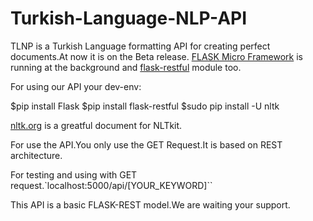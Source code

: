 # Turkish-Language-NLP-API
TLNP is a Turkish Language formatting API for creating perfect documents.At now it is on the Beta release.
[FLASK Micro Framework](http://flask.pocoo.org/) is running at the background and [flask-restful](http://flask-restful.readthedocs.io/en/0.3.5/) module too.

For using our API your dev-env:

$pip install Flask
$pip install flask-restful
$sudo pip install -U nltk

[nltk.org](http://www.nltk.org/) is a greatful document for NLTkit.

For use the API.You only use the GET Request.It is based on REST architecture.

For testing and using with GET request.`localhost:5000/api/[YOUR_KEYWORD]``

This API is a basic FLASK-REST model.We are waiting your support.
